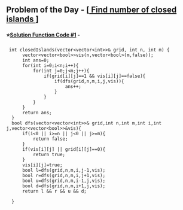 ## Problem of the Day - [<a href="https://practice.geeksforgeeks.org/problems/find-number-of-closed-islands/1"> Find number of closed islands </a>]


#### ⭐<ins>Solution Function Code #1</ins> -

     int closedIslands(vector<vector<int>>& grid, int n, int m) {
          vector<vector<bool>>vis(n,vector<bool>(m,false));
          int ans=0;
          for(int i=0;i<n;i++){
              for(int j=0;j<m;j++){
                  if(grid[i][j]==1 && vis[i][j]==false){
                      if(dfs(grid,n,m,i,j,vis)){
                          ans++;
                      }
                  }
              }
          }
          return ans;
      }
      bool dfs(vector<vector<int>>& grid,int n,int m,int i,int j,vector<vector<bool>>&vis){
          if(i<0 || i>=n || j<0 || j>=m){
              return false;
          }
          if(vis[i][j] || grid[i][j]==0){
              return true;
          }
          vis[i][j]=true;
          bool l=dfs(grid,n,m,i,j-1,vis);
          bool r=dfs(grid,n,m,i,j+1,vis);
          bool u=dfs(grid,n,m,i-1,j,vis);
          bool d=dfs(grid,n,m,i+1,j,vis);
          return l && r && u && d;

      }

